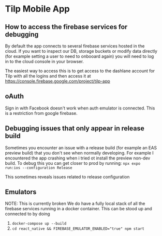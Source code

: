 # Tilp Mobile App

## How to access the firebase services for debugging

By default the app connects to several firebase services hosted in the cloud.
If you want to inspect our DB, storage buckets or modify data directly (for example setting a user to need to onbooard again) you will need to log in to the cloud console in your browser.

The easiest way to access this is to get access to the dashlane account for Tilp with all the logins and then access it at <https://console.firebase.google.com/project/tilp-app>

## oAuth

Sign in with Facebook doesn't work when auth emulator is connected. This is a restriction from google firebase.

## Debugging issues that only appear in release build

Sometimes you encounter an issue with a release build (for example an EAS preview build) that you don't see when normally developing.
For example I encountered the app crashing when i tried ot install the preview non-dev build. To debug this you can get closer to prod by running:
`npx expo run:ios --configuration Release`

This sometimes reveals issues related to release configuration

## Emulators

NOTE: This is currently broken
We do have a fully local stack of all the firebase services running in a docker container. This can be stood up and connected to by doing

1. `docker-compose up --build`
2. `cd react_native && FIREBASE_EMULATOR_ENABLED="true" npm start`
